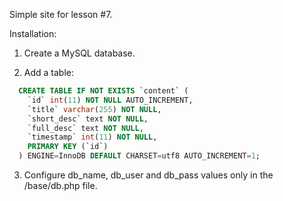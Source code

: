 Simple site for lesson #7.

Installation:

1. Create a MySQL database.

2. Add a table:

```sql
  CREATE TABLE IF NOT EXISTS `content` (
    `id` int(11) NOT NULL AUTO_INCREMENT,
    `title` varchar(255) NOT NULL,
    `short_desc` text NOT NULL,
    `full_desc` text NOT NULL,
    `timestamp` int(11) NOT NULL,
    PRIMARY KEY (`id`)
  ) ENGINE=InnoDB DEFAULT CHARSET=utf8 AUTO_INCREMENT=1;
```

3. Configure db_name, db_user and db_pass values only in the /base/db.php file.
